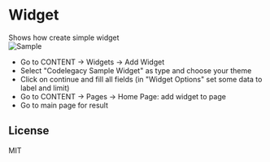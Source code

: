# Widget  
Shows how create simple widget  
![Sample](https://github.com/Alexander-Pop/MageCode/blob/master/docs/Widget.png "Widget screenshot")  
* Go to CONTENT -> Widgets -> Add Widget
* Select "Codelegacy Sample Widget" as type and choose your theme
* Click on continue and fill all fields (in "Widget Options" set some data to label and limit)
* Go to CONTENT -> Pages -> Home Page: add widget to page
* Go to main page for result

License
----
MIT
